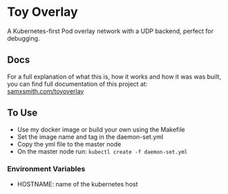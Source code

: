 # Toy Overlay

A Kubernetes-first Pod overlay network with a UDP backend, perfect for debugging.

## Docs
For a full explanation of what this is, how it works and how it was was built, you can find full documentation of this project at:
[samxsmith.com/toyoverlay](samxsmith.com/toyoverlay)

## To Use
- Use my docker image or build your own using the Makefile
- Set the image name and tag in the daemon-set.yml
- Copy the yml file to the master node
- On the master node run: `kubectl create -f daemon-set.yml`

### Environment Variables
- HOSTNAME: name of the kubernetes host
